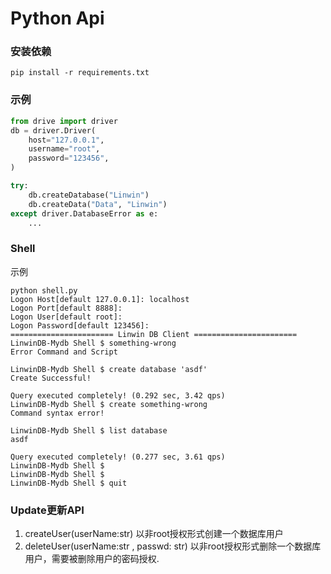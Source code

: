 # Python Api

### 安装依赖
```commandline
pip install -r requirements.txt
```

### 示例
```python
from drive import driver
db = driver.Driver(
    host="127.0.0.1",
    username="root",
    password="123456",
)

try:
    db.createDatabase("Linwin")
    db.createData("Data", "Linwin")
except driver.DatabaseError as e:
    ...
```

### Shell
示例
```commandline
python shell.py
Logon Host[default 127.0.0.1]: localhost
Logon Port[default 8888]: 
Logon User[default root]: 
Logon Password[default 123456]: 
======================= Linwin DB Client =======================
LinwinDB-Mydb Shell $ something-wrong
Error Command and Script

LinwinDB-Mydb Shell $ create database 'asdf'
Create Successful!

Query executed completely! (0.292 sec, 3.42 qps)
LinwinDB-Mydb Shell $ create something-wrong
Command syntax error!

LinwinDB-Mydb Shell $ list database
asdf

Query executed completely! (0.277 sec, 3.61 qps)
LinwinDB-Mydb Shell $ 
LinwinDB-Mydb Shell $ 
LinwinDB-Mydb Shell $ quit

```

### Update更新API
1. createUser(userName:str) 以非root授权形式创建一个数据库用户
2. deleteUser(userName:str , passwd: str) 以非root授权形式删除一个数据库用户，需要被删除用户的密码授权.

